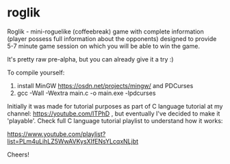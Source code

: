 # roglik
Roglik - mini-roguelike (coffeebreak) game with complete information (player possess full information about the opponents) designed to provide 5-7 minute game session on which you will be able to win the game.

It's pretty raw pre-alpha, but you can already give it a try :)

To compile yourself:
1) install MinGW https://osdn.net/projects/mingw/ and PDCurses
2) gcc -Wall -Wextra main.c -o main.exe -lpdcurses

Initially it was made for tutorial purposes as part of C language tutorial at my channel: https://youtube.com/ITPhD , but eventually I've decided to make it 'playable'. Check full C language tutorial playlist to understand how it works:

https://www.youtube.com/playlist?list=PLm4uLihLZ5WwAVKysXIfENsYLcqxNLjbt

Cheers!
